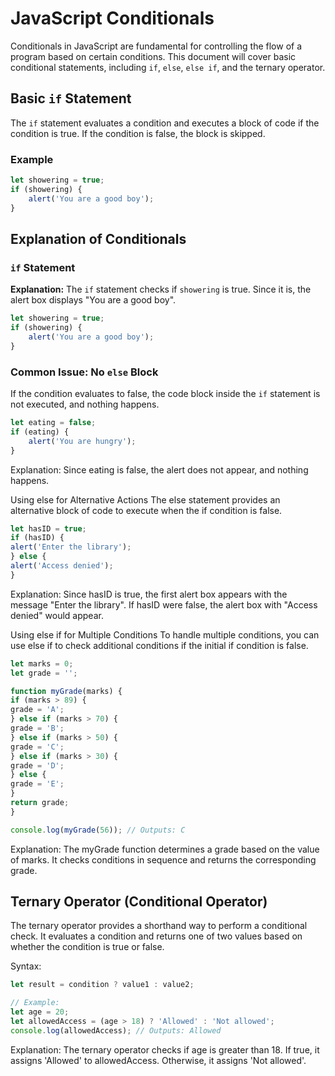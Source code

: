 # JavaScript Conditionals

Conditionals in JavaScript are fundamental for controlling the flow of a program based on certain conditions. This document will cover basic conditional statements, including `if`, `else`, `else if`, and the ternary operator.

## Basic `if` Statement

The `if` statement evaluates a condition and executes a block of code if the condition is true. If the condition is false, the block is skipped.

### Example

```javascript
let showering = true;
if (showering) {
    alert('You are a good boy');
}
```
## Explanation of Conditionals

### `if` Statement

**Explanation:** The `if` statement checks if `showering` is true. Since it is, the alert box displays "You are a good boy".

```javascript
let showering = true;
if (showering) {
    alert('You are a good boy');
}
```

### Common Issue: No `else` Block

If the condition evaluates to false, the code block inside the `if` statement is not executed, and nothing happens.

```javascript
let eating = false;
if (eating) {
    alert('You are hungry');
}
```
Explanation: Since eating is false, the alert does not appear, and nothing happens.

Using else for Alternative Actions
The else statement provides an alternative block of code to execute when the if condition is false.

```javascript
let hasID = true;
if (hasID) {
alert('Enter the library');
} else {
alert('Access denied');
}
```
Explanation: Since hasID is true, the first alert box appears with the message "Enter the library". If hasID were false, the alert box with "Access denied" would appear.

Using else if for Multiple Conditions
To handle multiple conditions, you can use else if to check additional conditions if the initial if condition is false.

```javascript
let marks = 0;
let grade = '';

function myGrade(marks) {
if (marks > 89) {
grade = 'A';
} else if (marks > 70) {
grade = 'B';
} else if (marks > 50) {
grade = 'C';
} else if (marks > 30) {
grade = 'D';
} else {
grade = 'E';
}
return grade;
}

console.log(myGrade(56)); // Outputs: C
```

Explanation: The myGrade function determines a grade based on the value of marks. It checks conditions in sequence and returns the corresponding grade.

## Ternary Operator (Conditional Operator)
The ternary operator provides a shorthand way to perform a conditional check. It evaluates a condition and returns one of two values based on whether the condition is true or false.

Syntax:

```Javascript
let result = condition ? value1 : value2;

// Example:
let age = 20;
let allowedAccess = (age > 18) ? 'Allowed' : 'Not allowed';
console.log(allowedAccess); // Outputs: Allowed
```
Explanation: The ternary operator checks if age is greater than 18. If true, it assigns 'Allowed' to allowedAccess. Otherwise, it assigns 'Not allowed'.